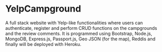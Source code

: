# YelpCampground

A full stack website with Yelp-like functionalities where users can authenticate, register and perform CRUD functions on the campgrounds and the review comments. It is programmed using Bootstrap, Node.js, MongoDB, Express.js, Passport.js, Geo JSON (for the map), Reddis and finally will be deployed with Heroku.
